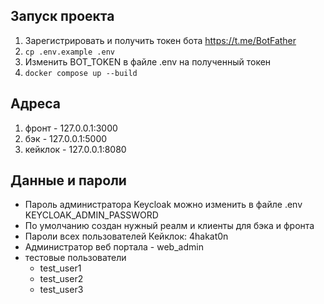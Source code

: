 ## Запуск проекта

1. Зарегистрировать и получить токен бота https://t.me/BotFather
2. ```cp .env.example .env```
3. Изменить BOT_TOKEN в файле .env на полученный токен
4. ```docker compose up --build```

## Адреса 
1. фронт - 127.0.0.1:3000
2. бэк - 127.0.0.1:5000
3. кейклок - 127.0.0.1:8080

## Данные и пароли
- Пароль администратора Keycloak можно изменить в файле .env KEYCLOAK_ADMIN_PASSWORD
- По умолчанию создан нужный реалм и клиенты для бэка и фронта
- Пароли всех пользователей Кейклок: 4hakat0n
- Администратор веб портала - web_admin
- тестовые пользователи 
    - test_user1
    - test_user2
    - test_user3